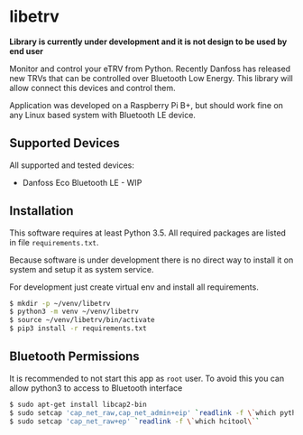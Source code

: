 # libetrv


**Library is currently under development and it is not design to be used by end user**

Monitor and control your eTRV from Python. Recently Danfoss has released new TRVs that can be controlled
over Bluetooth Low Energy. This library will allow connect this devices and control them.

Application was developed on a Raspberry Pi  B+, but should work fine on any Linux based system with Bluetooth LE device.

## Supported Devices

All supported and tested devices:

- Danfoss Eco Bluetooth LE - WIP

## Installation
This software requires at least Python 3.5. All required packages are listed in file `requirements.txt`.

Because software is under development there is no direct way to install it on system and setup it as system service.

For development just create virtual env and install all requirements.

```bash
$ mkdir -p ~/venv/libetrv
$ python3 -m venv ~/venv/libetrv
$ source ~/venv/libetrv/bin/activate
$ pip3 install -r requirements.txt
```
  

## Bluetooth Permissions
It is recommended to not start this app as `root` user. To avoid this you can allow python3 to access to Bluetooth interface

```bash
$ sudo apt-get install libcap2-bin
$ sudo setcap 'cap_net_raw,cap_net_admin+eip' `readlink -f \`which python3\``
$ sudo setcap 'cap_net_raw+ep' `readlink -f \`which hcitool\``
```
